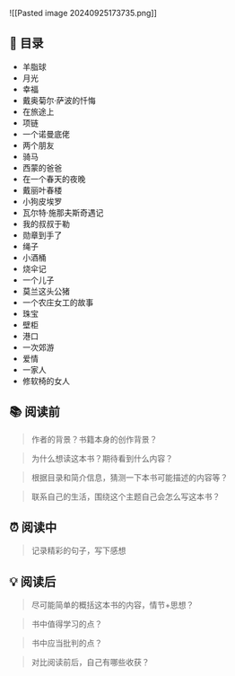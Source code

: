 ![[Pasted image 20240925173735.png]]
## 📑 目录
* 羊脂球  
* 月光  
* 幸福  
* 戴奥菊尔·萨波的忏悔  
* 在旅途上  
* 项链  
* 一个诺曼底佬  
* 两个朋友  
* 骑马  
* 西蒙的爸爸  
* 在一个春天的夜晚  
* 戴丽叶春楼  
* 小狗皮埃罗  
* 瓦尔特·施那夫斯奇遇记  
* 我的叔叔于勒  
* 勋章到手了  
* 绳子  
* 小酒桶  
* 烧伞记  
* 一个儿子  
* 莫兰这头公猪  
* 一个农庄女工的故事  
* 珠宝  
* 壁柜  
* 港口  
* 一次郊游  
* 爱情  
* 一家人  
* 修软椅的女人
## 📚 阅读前
> 作者的背景？书籍本身的创作背景？

> 为什么想读这本书？期待看到什么内容？

> 根据目录和简介信息，猜测一下本书可能描述的内容等？

> 联系自己的生活，围绕这个主题自己会怎么写这本书？
## ⏰ 阅读中
> 记录精彩的句子，写下感想
##  💡 阅读后
> 尽可能简单的概括这本书的内容，情节+思想？

> 书中值得学习的点？

> 书中应当批判的点？

> 对比阅读前后，自己有哪些收获？ 
